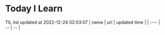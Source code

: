 # Today I Learn 
TIL list updated at 2022-12-24 02:03:07
| name | url | updated time |
| :--- | -- | -- |

